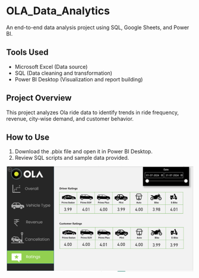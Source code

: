 # OLA_Data_Analytics

An end-to-end data analysis project using SQL, Google Sheets, and Power BI.

## Tools Used
- Microsoft Excel (Data source)
- SQL (Data cleaning and transformation)
- Power BI Desktop (Visualization and report building)

## Project Overview
This project analyzes Ola ride data to identify trends in ride frequency, revenue, city-wise demand, and customer behavior.

## How to Use
1. Download the .pbix file and open it in Power BI Desktop.
2. Review SQL scripts and sample data provided.


![image alt](https://github.com/rushil1308/OLA_Data_Analytics/blob/main/Screenshot%202025-07-20%20021958.png?raw=true)
